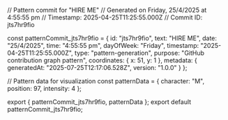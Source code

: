 // Pattern commit for "HIRE ME"
// Generated on Friday, 25/4/2025 at 4:55:55 pm
// Timestamp: 2025-04-25T11:25:55.000Z
// Commit ID: jts7hr9fio

const patternCommit_jts7hr9fio = {
  id: "jts7hr9fio",
  text: "HIRE ME",
  date: "25/4/2025",
  time: "4:55:55 pm",
  dayOfWeek: "Friday",
  timestamp: "2025-04-25T11:25:55.000Z",
  type: "pattern-generation",
  purpose: "GitHub contribution graph pattern",
  coordinates: {
    x: 51,
    y: 1
  },
  metadata: {
    generatedAt: "2025-07-25T12:17:06.528Z",
    version: "1.0.0"
  }
};

// Pattern data for visualization
const patternData = {
  character: "M",
  position: 97,
  intensity: 4
};

export { patternCommit_jts7hr9fio, patternData };
export default patternCommit_jts7hr9fio;

